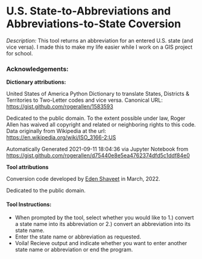 # U.S. State-to-Abbreviations and Abbreviations-to-State Coversion
*Description:* This tool returns an abbreviation for an entered U.S. state (and vice versa). I made this to make my life easier while I work on a GIS project for school.

### Acknowledgements:
**Dictionary attributions:**

United States of America Python Dictionary to translate States,
Districts & Territories to Two-Letter codes and vice versa.
Canonical URL: https://gist.github.com/rogerallen/1583593

Dedicated to the public domain.  To the extent possible under law, Roger Allen has waived all copyright and related or neighboring rights to this code.  Data originally from Wikipedia at the url: https://en.wikipedia.org/wiki/ISO_3166-2:US

Automatically Generated 2021-09-11 18:04:36 via Jupyter Notebook from https://gist.github.com/rogerallen/d75440e8e5ea4762374dfd5c1ddf84e0 

**Tool attributions**

Conversion code developed by [Eden Shaveet](mailto:eden.shaveet@tufts.edu) in March, 2022.

Dedicated to the public domain.

#### Tool Instructions:

* When prompted by the tool, select whether you would like to 1.) convert a state name into its abbreviation or 2.) convert an abbreviation into its state name.
* Enter the state name or abbreviation as requested.
* Voila! Recieve output and indicate whether you want to enter another state name or abbreviation or end the program.
